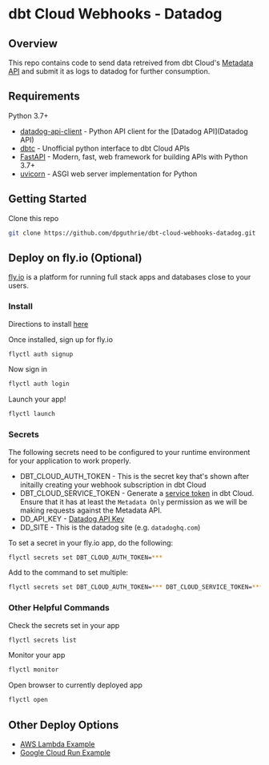 # dbt Cloud Webhooks - Datadog

## Overview

This repo contains code to send data retreived from dbt Cloud's [Metadata API]() and submit it as logs to datadog for further consumption.

## Requirements

Python 3.7+

- [datadog-api-client](https://github.com/DataDog/datadog-api-client-python) - Python API client for the [Datadog API](Datadog API)
- [dbtc](https://dbtc.dpguthrie.com) - Unofficial python interface to dbt Cloud APIs
- [FastAPI](https://fastapi.tiangolo.com) - Modern, fast, web framework for building APIs with Python 3.7+
- [uvicorn](https://uvicorn.org) - ASGI web server implementation for Python 

## Getting Started

Clone this repo

```bash
git clone https://github.com/dpguthrie/dbt-cloud-webhooks-datadog.git
```

## Deploy on fly.io (Optional)

[fly.io](https://fly.io) is a platform for running full stack apps and databases close to your users.

### Install

Directions to install [here](https://fly.io/docs/hands-on/install-flyctl/)

Once installed, sign up for fly.io

```bash
flyctl auth signup
```

Now sign in

```bash
flyctl auth login
```

Launch your app!

```bash
flyctl launch
```

### Secrets

The following secrets need to be configured to your runtime environment for your application to work properly.

- DBT_CLOUD_AUTH_TOKEN - This is the secret key that's shown after initailly creating your webhook subscription in dbt Cloud
- DBT_CLOUD_SERVICE_TOKEN - Generate a [service token](https://docs.getdbt.com/docs/dbt-cloud-apis/service-tokens#generating-service-account-tokens) in dbt Cloud.  Ensure that it has at least the `Metadata Only` permission as we will be making requests against the Metadata API.
- DD_API_KEY - [Datadog API Key](https://docs.datadoghq.com/account_management/api-app-keys/)
- DD_SITE - This is the datadog site (e.g. `datadoghq.com`)

To set a secret in your fly.io app, do the following:

```bash
flyctl secrets set DBT_CLOUD_AUTH_TOKEN=***
```

Add to the command to set multiple:

```bash
flyctl secrets set DBT_CLOUD_AUTH_TOKEN=*** DBT_CLOUD_SERVICE_TOKEN=*** DD_API_KEY=*** DD_SITE=***
```

### Other Helpful Commands

Check the secrets set in your app

```bash
flyctl secrets list
```

Monitor your app

```bash
flyctl monitor
```

Open browser to currently deployed app

```bash
flyctl open
```

## Other Deploy Options

- [AWS Lambda Example](https://adem.sh/blog/tutorial-fastapi-aws-lambda-serverless)
- [Google Cloud Run Example](https://github.com/sekR4/FastAPI-on-Google-Cloud-Run)